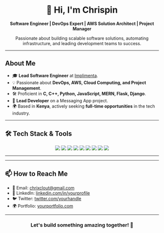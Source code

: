 <div align="center">
  <h1>👋 Hi, I'm Chrispin</h1>
  <p><strong>Software Engineer | DevOps Expert | AWS Solution Architect | Project Manager</strong></p>
  <p>Passionate about building scalable software solutions, automating infrastructure, and leading development teams to success.</p>
</div>

---

##  About Me

- 🎓 **Lead Software Engineer** at [Implimenta](https://www.implimenta.tech/).
- 💡 Passionate about **DevOps, AWS, Cloud Computing, and Project Management**.
- 🛠️ Proficient in **C, C++, Python, JavaScript, MERN, Flask, Django**.
- 🔨 **Lead Developer** on a Messaging App project.
- 🌍 Based in **Kenya**, actively seeking **full-time opportunities** in the tech industry.

---

## 🛠️ Tech Stack & Tools

<div align="center">
  <img src="https://img.shields.io/badge/C++-00599C?style=for-the-badge&logo=c%2B%2B&logoColor=white" />
  <img src="https://img.shields.io/badge/Python-3776AB?style=for-the-badge&logo=python&logoColor=white" />
  <img src="https://img.shields.io/badge/JavaScript-F7DF1E?style=for-the-badge&logo=javascript&logoColor=black" />
  <img src="https://img.shields.io/badge/React-20232A?style=for-the-badge&logo=react&logoColor=61DAFB" />
  <img src="https://img.shields.io/badge/Node.js-339933?style=for-the-badge&logo=nodedotjs&logoColor=white" />
  <img src="https://img.shields.io/badge/Django-092E20?style=for-the-badge&logo=django&logoColor=white" />
  <img src="https://img.shields.io/badge/Flask-000000?style=for-the-badge&logo=flask&logoColor=white" />
  <img src="https://img.shields.io/badge/Docker-2496ED?style=for-the-badge&logo=docker&logoColor=white" />
  <img src="https://img.shields.io/badge/AWS-232F3E?style=for-the-badge&logo=amazon-aws&logoColor=white" />
</div>

---
---

## 📫 How to Reach Me

- 📧 Email: [chrixclout@gmail.com](mailto:chrixclout@gmail.com)
- 💼 LinkedIn: [linkedin.com/in/yourprofile](https://linkedin.com/in/chrispin-odiwuor-383283267)
- 🐦 Twitter: [twitter.com/yourhandle](https://x.com/BobChrix?t=aBoimMZyur94oZymgO_Lng&s=08)
- 🌍 Portfolio: [yourportfolio.com](https://yourportfolio.com)

---

<div align="center">
  <h3>Let's build something amazing together! 🚀</h3>
</div>
